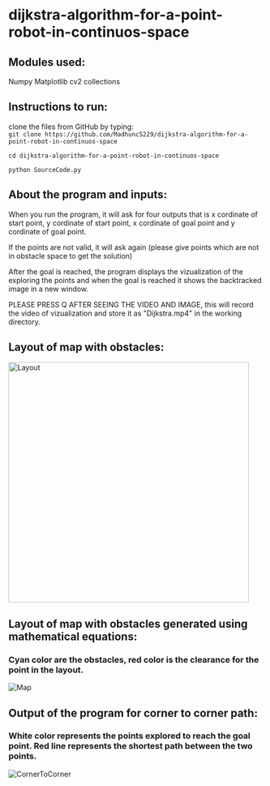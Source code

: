 # dijkstra-algorithm-for-a-point-robot-in-continuos-space

## Modules used:  

Numpy
Matplotlib
cv2
collections

## Instructions to run:  

clone the files from GitHub by typing:  
`git clone https://github.com/Madhunc5229/dijkstra-algorithm-for-a-point-robot-in-continuos-space`

`cd dijkstra-algorithm-for-a-point-robot-in-continuos-space`    

`python SourceCode.py`  

## About the program and inputs:  

When you run the program, it will ask for four outputs that is x cordinate of start point, y cordinate of start point, x cordinate of goal point and y cordinate of goal point. 

If the points are not valid, it will ask again (please give points which are not in obstacle space to get the solution)

After the goal is reached, the program displays the vizualization of the exploring the points and when the goal is reached it shows the backtracked image in a new window. 

PLEASE PRESS Q AFTER SEEING THE VIDEO AND IMAGE, this will record the video of vizualization and store it as "Dijkstra.mp4" in the working directory. 

## Layout of map with obstacles:   
<img width="474" alt="Layout" src="https://user-images.githubusercontent.com/61328094/156905504-5f135ac0-fc4c-4d4f-a61e-6f75a2371bdd.png">  

## Layout of map with obstacles generated using mathematical equations:  
### Cyan color are the obstacles, red color is the clearance for the point in the layout.  
![Map](https://user-images.githubusercontent.com/61328094/156905495-8cd9021d-f30b-4b24-a61c-8d0004800b08.png)  


## Output of the program for corner to corner path:  
### White color represents the points explored to reach the goal point. Red line represents the shortest path between the two points. 
![CornerToCorner](https://user-images.githubusercontent.com/61328094/156905509-12293a11-704e-4ac8-9466-8bb4ef56346c.png)

